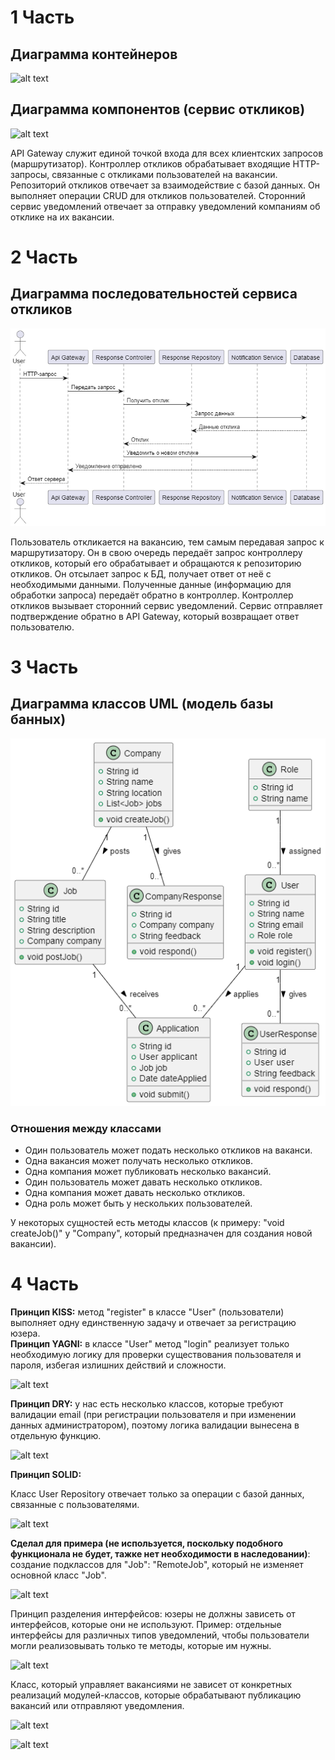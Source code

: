 # 1 Часть

## Диаграмма контейнеров
![alt text](pictures/Containers.png)

## Диаграмма компонентов (сервис откликов)
![alt text](pictures/Components.png)

API Gateway служит единой точкой входа для всех клиентских запросов (маршрутизатор). Контроллер откликов обрабатывает входящие HTTP-запросы, связанные с откликами пользователей на вакансии. Репозиторий откликов отвечает за взаимодействие с базой данных. Он выполняет операции CRUD для откликов пользователей.  Сторонний сервис уведомлений отвечает за отправку уведомлений компаниям об отклике на их вакансии.

# 2 Часть

## Диаграмма последовательностей сервиса откликов
![alt text](<pictures/Диаг. последовательности.png>)

Пользователь откликается на вакансию, тем самым передавая запрос к маршрутизатору. Он в свою очередь передаёт запрос контроллеру откликов, который его обрабатывает и обращаются к репозиторию откликов. Он отсылает запрос к БД, получает ответ от неё с необходимыми данными. Полученные данные (информацию для обработки запроса) передаёт обратно в контроллер. Контроллер откликов вызывает сторонний сервис уведомлений. Сервис отправляет подтверждение обратно в API Gateway, который возвращает ответ пользователю.

# 3 Часть

## Диаграмма классов UML (модель базы банных)
![alt text](<pictures/Диаг. классов.png>)

### Отношения между классами
- Один пользователь может подать несколько откликов на ваканси.   
- Одна вакансия может получать несколько откликов.  
- Одна компания может публиковать несколько вакансий.  
- Один пользователь может давать несколько откликов.  
- Одна компания может давать несколько откликов.  
- Одна роль может быть у нескольких пользователей.  

У некоторых сущностей есть методы классов (к примеру: "void createJob()" у "Company", который предназначен для создания новой вакансии).

# 4 Часть

**Принцип KISS:** метод "register" в классе "User" (пользователи) выполняет одну единственную задачу и отвечает за регистрацию юзера.  
**Принцип YAGNI:** в классе "User"  метод "login" реализует только необходимую логику для проверки существования пользователя и пароля, избегая излишних действий и сложности.

![alt text](fragments/userLogAndReg.png)

**Принцип DRY:** у нас есть несколько классов, которые требуют валидации email (при регистрации пользователя и при изменении данных администратором), поэтому логика валидации вынесена в отдельную функцию.

![alt text](fragments/ValidateEmail.png)

**Принцип SOLID:**

Класс User Repository отвечает только за операции с базой данных, связанные с пользователями.

![alt text](fragments/userRepClass.png)

**Сделал для примера (не используется, поскольку подобного функционала не будет, тажке нет необходимости в наследовании)**:  создание подклассов для "Job": "RemoteJob", который не изменяет основной класс "Job".

![alt text](fragments/JobLogic.png)

Принцип разделения интерфейсов: юзеры не должны зависеть от интерфейсов, которые они не используют.
Пример: отдельные интерфейсы для различных типов уведомлений, чтобы пользователи могли реализовывать только те методы, которые им нужны.

![alt text](fragments/Notifier.png)

Класс, который управляет вакансиями не зависет от конкретных реализаций модулей-классов, которые обрабатывают публикацию вакансий или отправляют уведомления.

![alt text](fragments/RealizeInt.png)

![alt text](fragments/Jobs.png)